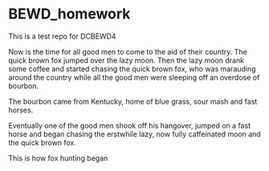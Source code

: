 # BEWD_homework
This is a test repo for DCBEWD4


Now is the time for all good men to come to the aid of their country. The quick brown fox jumped over the lazy moon. Then the lazy moon drank some coffee and started chasing the quick brown fox, who was marauding around the country while all the good men were sleeping off an overdose of bourbon. 

The bourbon came from Kentucky, home of blue grass, sour mash and fast horses.

Eventually one of the good men shook off his hangover, jumped on a fast horse and began chasing the erstwhile lazy, now fully caffeinated moon and the quick brown fox.

This is how fox hunting began
